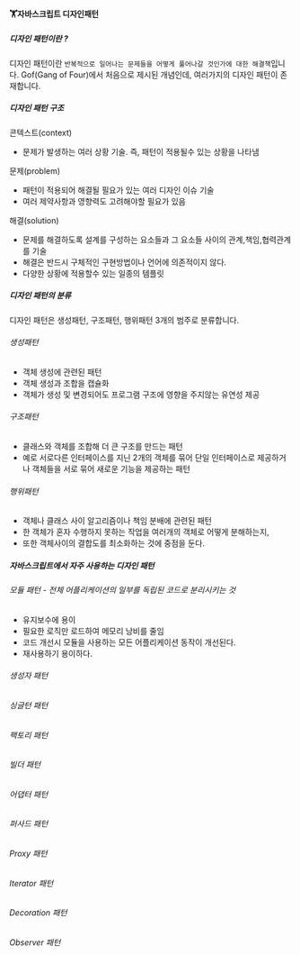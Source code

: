 #### 🏋자바스크립트 디자인패턴

##### 디자인 패턴이란 ?

디자인 패턴이란 `반복적으로 일어나는 문제들을 어떻게 풀어나갈 것인가에 대한 해결책`입니다. 
Gof(Gang of Four)에서 처음으로 제시된 개념인데, 여러가지의 디자인 패턴이 존재합니다.

##### 디자인 패턴 구조

콘텍스트(context)
- 문제가 발생하는 여러 상황 기술. 즉, 패턴이 적용될수 있는 상황을 나타냄

문제(problem)
- 패턴이 적용되어 해결될 필요가 있는 여러 디자인 이슈 기술
- 여러 제약사항과 영향력도 고려해야할 필요가 있음

해결(solution)
- 문제를 해결하도록 설계를 구성하는 요소들과 그 요소들 사이의 관계,책임,협력관계를 기술
- 해결은 반드시 구체적인 구현방법이나 언어에 의존적이지 않다.
- 다양한 상황에 적용할수 있는 일종의 템플릿

##### 디자인 패턴의 분류

디자인 패턴은 생성패턴, 구조패턴, 행위패턴 3개의 범주로 분류합니다.

###### 생성패턴

- 객체 생성에 관련된 패턴
- 객체 생성과 조합을 캡슐화
- 객체가 생성 및 변경되어도 프로그램 구조에 영향을 주지않는 유연성 제공

###### 구조패턴

- 클래스와 객체를 조합해 더 큰 구조를 만드는 패턴
- 예로 서로다른 인터페이스를 지닌 2개의 객체를 묶어 단일 인터페이스로 제공하거나 객체들을 서로 묶어 새로운 기능을 제공하는 패턴

###### 행위패턴

- 객체나 클래스 사이 알고리즘이나 책임 분배에 관련된 패턴
- 한 객체가 혼자 수행하지 못하는 작업을 여러개의 객체로 어떻게 분해하는지,
- 또한 객체사이의 결합도를 최소화하는 것에 중점을 둔다.

##### 자바스크립트에서 자주 사용하는 디자인 패턴

###### 모듈 패턴 - 전체 어플리케이션의 일부를 독립된 코드로 분리시키는 것

- 유지보수에 용이
- 필요한 로직만 로드하여 메모리 낭비를 줄임
- 코드 개선시 모듈을 사용하는 모든 어플리케이션 동작이 개선된다.
- 재사용하기 용이하다.

###### 생성자 패턴

###### 싱글턴 패턴

###### 팩토리 패턴

###### 빌더 패턴

###### 어댑터 패턴

###### 퍼사드 패턴

###### Proxy 패턴

###### Iterator 패턴

###### Decoration 패턴

###### Observer 패턴